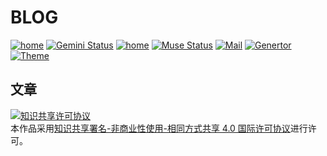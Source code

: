 # BLOG
[![home](https://img.shields.io/badge/Home-Gemini-blue.svg)](https://www.dnocm.com)
[![Gemini Status](https://api.netlify.com/api/v1/badges/a36d950f-e882-4820-b2d0-a6a2c603672b/deploy-status)](https://app.netlify.com/sites/jiangtj/deploys)
[![home](https://img.shields.io/badge/Home-Muse-blue.svg)](https://muse.dnocm.com)
[![Muse Status](https://api.netlify.com/api/v1/badges/cf7894ee-5393-4957-8474-b528711b8ecc/deploy-status)](https://app.netlify.com/sites/jiangtj-muse/deploys)
[![Mail](https://img.shields.io/badge/Mail-@Dnocm-blue.svg)](mailto:i@dnocm.com)
[![Genertor](https://img.shields.io/badge/Generte-Hexo-blue.svg)](https://hexo.io)
[![Theme](https://img.shields.io/badge/Theme-NexT-blue.svg)](https://theme-next.org)

## 文章
<a rel="license" href="http://creativecommons.org/licenses/by-nc-sa/4.0/"><img alt="知识共享许可协议" style="border-width:0" src="https://i.creativecommons.org/l/by-nc-sa/4.0/88x31.png" /></a><br />本作品采用<a rel="license" href="http://creativecommons.org/licenses/by-nc-sa/4.0/">知识共享署名-非商业性使用-相同方式共享 4.0 国际许可协议</a>进行许可。

